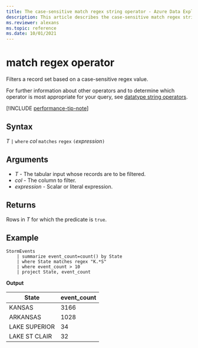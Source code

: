 ```yaml
---
title: The case-sensitive match regex string operator - Azure Data Explorer
description: This article describes the case-sensitive match regex string operator in Azure Data Explorer.
ms.reviewer: alexans
ms.topic: reference
ms.date: 10/01/2021
---
```

# match regex operator

Filters a record set based on a case-sensitive regex value. 

For further information about other operators and to determine which operator is most appropriate for your query, see [datatype string operators](datatypes-string-operators.md).

[!INCLUDE [performance-tip-note](../../includes/performance-tip-note.md)]

## Syntax

*T* `|` `where` *col* `matches` `regex` `(`*expression*`)`   

## Arguments

* *T* - The tabular input whose records are to be filtered.
* *col* - The column to filter.
* *expression* - Scalar or literal expression.

## Returns

Rows in *T* for which the predicate is `true`.

## Example

<!-- csl: https://help.kusto.windows.net/Samples -->
```kusto
StormEvents
    | summarize event_count=count() by State
    | where State matches regex "K.*S"
    | where event_count > 10
    | project State, event_count
```

**Output**

|State|event_count|
|-----|-----------|
|KANSAS|3166|
|ARKANSAS|1028|
|LAKE SUPERIOR|34|
|LAKE ST CLAIR|32|  
